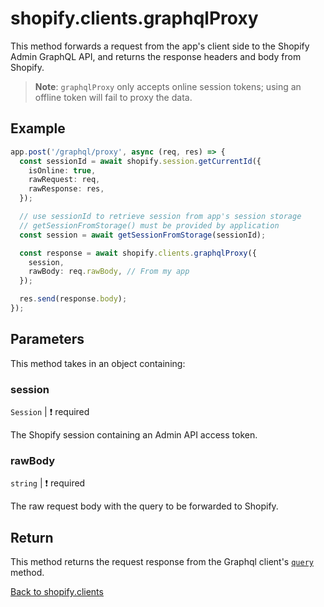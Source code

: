 # shopify.clients.graphqlProxy

This method forwards a request from the app's client side to the Shopify Admin GraphQL API, and returns the response headers and body from Shopify.

> **Note**: `graphqlProxy` only accepts online session tokens; using an offline token will fail to proxy the data.
## Example

```ts
app.post('/graphql/proxy', async (req, res) => {
  const sessionId = await shopify.session.getCurrentId({
    isOnline: true,
    rawRequest: req,
    rawResponse: res,
  });

  // use sessionId to retrieve session from app's session storage
  // getSessionFromStorage() must be provided by application
  const session = await getSessionFromStorage(sessionId);

  const response = await shopify.clients.graphqlProxy({
    session,
    rawBody: req.rawBody, // From my app
  });

  res.send(response.body);
});
```

## Parameters

This method takes in an object containing:

### session

`Session` | :exclamation: required

The Shopify session containing an Admin API access token.

### rawBody

`string` | :exclamation: required

The raw request body with the query to be forwarded to Shopify.

## Return

This method returns the request response from the Graphql client's [`query`](./Graphql.md#query) method.

[Back to shopify.clients](./README.md)

